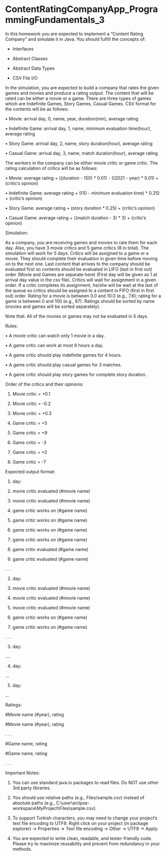 # ContentRatingCompanyApp_ProgrammingFundamentals_3

In this homework you are expected to implement a “Content Rating Company” and simulate it in Java. You should fulfill the concepts of:

* Interfaces

* Abstract Classes

* Abstract Data Types

* CSV File I/O

In the simulation, you are expected to build a company that rates the given games and movies and produce a rating output.
The content that will be rated can be either a movie or a game. There are three types of games which are Indefinite Games, Story Games, Casual Games. CSV format for the contents 
will be as follows:

• Movie: arrival day, 0, name, year, duration(min), average rating

• Indefinite Game: arrival day, 1, name, minimum evaluation time(hour), average rating

• Story Game: arrival day, 2, name, story duration(hour), average rating

• Casual Game: arrival day, 3, name, match duration(hour), average rating

The workers in the company can be either movie critic or game critic. The rating calculation of critics will be as follows:

• Movie: average rating + ((duration - 150) * 0.01) - ((2021 - year) * 0.01) + (critic’s opinion)

• Indefinite Game: average rating + ((10 - minimum evaluation time) * 0.25) + (critic’s opinion)

• Story Game: average rating + (story duration * 0.25) + (critic’s opinion)

• Casual Game: average rating + ((match duration - 3) * 3) + (critic’s opinion)

Simulation:

As a company, you are receiving games and movies to rate them for each day. Also, you have 3 movie critics and 5 game critics (8 in total).
The simulation will work for 5 days. Critics will be assigned to a game or a movie. They should complete their evaluation in given time before moving on to the next one. Last content that arrives to the company should be evaluated first so contents should be evaluated in LIFO (last in first out) order (Movie and Games are separate here) (First day will be given as 1 at arrival day value in the csv file). Critics will wait for assignment in a given order. If a critic completes its assignment, he/she will be wait at the last of the queue so critics should be assigned to a content in FIFO (first in first out) order.
Rating for a movie is between 0.0 and 10.0 (e.g., 7.6); rating for a game is between 0 and 100 (e.g., 87). Ratings should be sorted by name (movies and games will be sorted separately).

Note that: All of the movies or games may not be evaluated in 5 days.

Rules:

• A movie critic can watch only 1 movie in a day.

• A game critic can work at most 8 hours a day.

• A game critic should play indefinite games for 4 hours.

• A game critic should play casual games for 3 matches.

• A game critic should play story games for complete story duration.

Order of the critics and their opinions:

1. Movie critic = +0.1

2. Movie critic = -0.2

3. Movie critic = +0.3

1. Game critic = +5

2. Game critic = +9

3. Game critic = -3

4. Game critic = +2

5. Game critic = -7

Expected output format:
1. day:

1. movie critic evaluated (#movie name)

2. movie critic evaluated (#movie name)

1. game critic works on (#game name)

2. game critic works on (#game name)

3. game critic works on (#game name)

4. game critic works on (#game name)

3. game critic evaluated (#game name)

1. game critic evaluated (#game name)

.
.
.

2. day:

3. movie critic evaluated (#movie name)

1. movie critic evaluated (#movie name)

2. movie critic evaluated (#movie name)

5. game critic works on (#game name)

1. game critic works on (#game name)

.
.
.

3. day:

….

4. day:

…

5. day:

…

Ratings:

#Movie name (#year), rating

#Movie name (#year), rating

.
.
.

#Game name, rating

#Game name, rating

.
.
.

Important Notes:

1. You can use standard java.io packages to read files. Do NOT use other 3rd party libraries.

2. You should use relative paths (e.g., Files/sample.csv) instead of absolute paths (e.g., C:\\user\\eclipse-workspace\\MyProject\\Files\\sample.csv).

3. To support Turkish characters, you may need to change your project’s text file encoding to UTF8: Right click on your project (in package explorer) → Properties → Text file encoding → Other → UTF8 → Apply.

4. You are expected to write clean, readable, and tester-friendly code. Please try to maximize reusability and prevent from redundancy in your methods.

